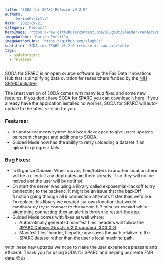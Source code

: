 ```yaml
---
title: 'SODA for SPARC Release v9.2.0'
authors:
  - 'DorianPortillo'
date: '2022-09-21'
category: 'Product'
heroImage: 'https://raw.githubusercontent.com/slugb0t/Blender-renders/master/GRASS12%20-%20Copy.png'
imageAuthor: 'Dorian Portillo'
imageAuthorLink: 'https://github.com/slugb0t'
subtitle: 'SODA for SPARC v9.2.0 release is now available.'
tags:
  - sodaforsparc
  - releases
---
```


SODA for SPARC is an open source software by the Fair Data Innovations Hub that is simplifying data curation for researchers funded by the [NIH SPARC initiative](https://sparc.science/).

The latest version of SODA comes with many bug fixes and some new features. If you don't have SODA for SPARC you can download it [here](https://docs.sodaforsparc.io/docs/getting-started/download-soda). If you already have the application installed no worries, SODA for SPARC will auto-update to the latest version for you. 

### Features:
- An announcements system has been developed to give users updates on recent changes and additions to SODA.
- Guided Mode now has the ability to retry uploading a dataset if an upload in progress fails.

### Bug Fixes:
- In Organize Dataset: When moving files/folders to another location there will be a check if any duplicates are there already. If so they will not be moved and the user will be notified.
- On start the server was using a library called exponential-backoff to try connecting to the backend. It might be an issue that the backOff function going through all 6 connection attempts faster than we'd like. To replace this library we created our own function that would continuously try to connect to the server. If 2 minutes exceed while attempting connecting then an alert is thrown to restart the app.
- Guided Mode comes with fixes as well where:
    - Automatically generated manifest files' headers will follow the [SPARC Dataset Structure 2.0 standard (SDS 2.0)](https://docs.sparc.science/docs/overview-of-sparc-dataset-format).
    - Manifest files' header, filepath, now saves the path relative to the SPARC dataset rather than the user's local machine path.

With these new updates we hope to make the user experience pleasant and efficient. Thank you for using SODA for SPARC and helping us create FAIR data. 😊👍